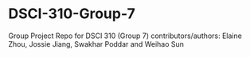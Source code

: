 # DSCI-310-Group-7
Group Project Repo for DSCI 310 (Group 7)
contributors/authors: Elaine Zhou, Jossie Jiang, Swakhar Poddar and Weihao Sun

